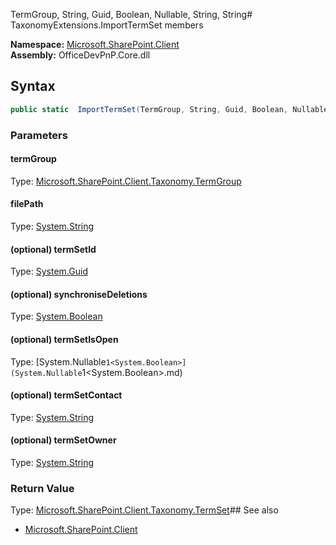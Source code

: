TermGroup, String, Guid, Boolean, Nullable<Boolean>, String, String# TaxonomyExtensions.ImportTermSet members
  

**Namespace:** [Microsoft.SharePoint.Client](Microsoft.SharePoint.Client.md)  
**Assembly:** OfficeDevPnP.Core.dll  
## Syntax
```C#
public static  ImportTermSet(TermGroup, String, Guid, Boolean, Nullable<Boolean>, String, String)
```
### Parameters
#### termGroup
Type: [Microsoft.SharePoint.Client.Taxonomy.TermGroup](Microsoft.SharePoint.Client.Taxonomy.TermGroup.md) 
#### 
#### filePath
Type: [System.String](System.String.md) 
#### 
#### (optional) termSetId
Type: [System.Guid](System.Guid.md) 
#### 
#### (optional) synchroniseDeletions
Type: [System.Boolean](System.Boolean.md) 
#### 
#### (optional) termSetIsOpen
Type: [System.Nullable`1<System.Boolean>](System.Nullable`1<System.Boolean>.md) 
#### 
#### (optional) termSetContact
Type: [System.String](System.String.md) 
#### 
#### (optional) termSetOwner
Type: [System.String](System.String.md) 
#### 
### Return Value
Type: [Microsoft.SharePoint.Client.Taxonomy.TermSet](Microsoft.SharePoint.Client.Taxonomy.TermSet.md)## See also
- [Microsoft.SharePoint.Client](Microsoft.SharePoint.Client.md)
